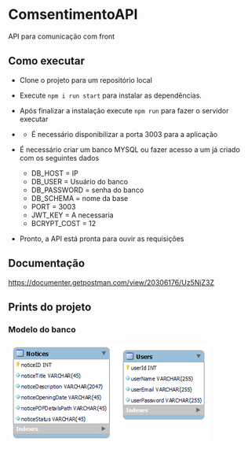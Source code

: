 # ComsentimentoAPI
API para comunicação com front

## Como executar
- Clone o projeto para um repositório local 
- Execute `npm i run start` para instalar as dependências.
- Após finalizar a instalação execute `npm run` para fazer o servidor executar
- - É necessário disponibilizar a porta 3003 para a aplicação
- É necessário criar um banco MYSQL ou fazer acesso a um já criado com os seguintes dados
    - DB_HOST = IP
    - DB_USER = Usuário do banco
    - DB_PASSWORD = senha do banco
    - DB_SCHEMA = nome da base
    - PORT = 3003
    - JWT_KEY = A necessaria
    - BCRYPT_COST = 12

- Pronto, a API está pronta para ouvir as requisições 

## Documentação
https://documenter.getpostman.com/view/20306176/Uz5NjZ3Z

## Prints do projeto
### Modelo do banco
![bd](docs_imgs/bd.png)